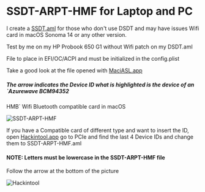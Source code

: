 # SSDT-ARPT-HMF for Laptop and PC

I create a [SSDT.aml](https://github.com/chris1111/SSDT-ARPT-HMF/blob/Master/SSDT-ARPT-HMF.aml)
for those who don't use DSDT and may have issues
Wifi card in macOS Sonoma 14 or any other version.

Test by me on my HP Probook 650 G1 without Wifi patch on my DSDT.aml

File to place in EFI/OC/ACPI and must be initialized in the config.plist

Take a good look at the file opened with [MaciASL.app](https://bitbucket.org/RehabMan/os-x-maciasl-patchmatic/downloads/RehabMan-MaciASL-2018-0507.zip)
##### The arrow indicates the Device ID what is highlighted is the device of an `Azurewave BCM94352
HMB` Wifi Bluetooth compatible card in macOS

![SSDT-ARPT-HMF](https://github.com/chris1111/SSDT-ARPT-HMF/assets/6248794/d16c0fc0-dd58-410e-a1a4-60ae96443a68)


If you have a Compatible card of different type and want to insert the ID, open [Hackintool.app](https://github.com/benbaker76/Hackintool/releases)
go to PCIe and find the last 4 Device IDs and change them to SSDT-ARPT-HMF.aml

#### NOTE: Letters must be lowercase in the SSDT-ARPT-HMF file
Follow the arrow at the bottom of the picture

![Hackintool](https://github.com/chris1111/SSDT-ARPT-HMF/assets/6248794/2a2a4631-2392-4115-92e9-dde86af564f4)



